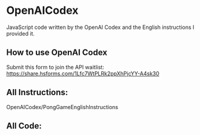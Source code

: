 # OpenAICodex
JavaScript code written by the OpenAI Codex and the English instructions I provided it.

## How to use OpenAI Codex
Submit this form to join the API waitlist:
https://share.hsforms.com/1Lfc7WtPLRk2ppXhPjcYY-A4sk30

## All Instructions:
OpenAICodex/PongGameEnglishInstructions

## All Code:

